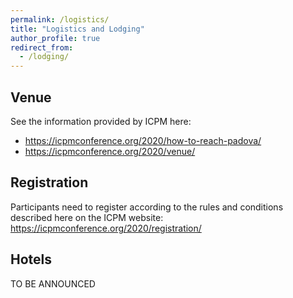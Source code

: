 ```yaml
---
permalink: /logistics/
title: "Logistics and Lodging"
author_profile: true
redirect_from: 
  - /lodging/
---
```


## Venue

See the information provided by ICPM here:

* https://icpmconference.org/2020/how-to-reach-padova/
* https://icpmconference.org/2020/venue/

## Registration

Participants need to register according to the rules and conditions described here on the ICPM website:
https://icpmconference.org/2020/registration/

## Hotels

TO BE ANNOUNCED

